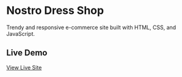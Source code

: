 # Nostro Dress Shop  
Trendy and responsive e-commerce site built with HTML, CSS, and JavaScript.  

## Live Demo  
[View Live Site](https://aqeel1007.github.io/nostro-dress-shop/)  
